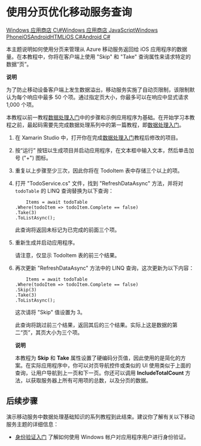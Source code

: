 <properties linkid="" urlDisplayName="" pageTitle="Add paging to data (Xamarin iOS) | Mobile Dev Center" metaKeywords="" description="Learn how to use paging to manage the amount of data returned to your Xamarin iOS app from Mobile Services." metaCanonical="" services="" authors="" solutions="" manager="" editor="" title="Refine Mobile Services queries with paging" documentationCenter="Mobile" />
<tags ms.service=""
    ms.date=""
    wacn.date=""
    />

# 使用分页优化移动服务查询

<div class="dev-center-tutorial-selector sublanding"> 
	<a href="/develop/mobile/tutorials/add-paging-to-data-dotnet" title="Windows Store C#">Windows 应用商店 C\#</a><a href="/develop/mobile/tutorials/add-paging-to-data-js" title="Windows Store JavaScript">Windows 应用商店 JavaScript</a><a href="/develop/mobile/tutorials/add-paging-to-data-wp8" title="Windows Phone">Windows Phone</a><a href="/develop/mobile/tutorials/add-paging-to-data-ios" title="iOS">iOS</a><a href="/develop/mobile/tutorials/add-paging-to-data-android" title="Android">Android</a><a href="/develop/mobile/tutorials/add-paging-to-data-html" title="HTML">HTML</a><a href="/develop/mobile/tutorials/add-paging-to-data-xamarin-ios" title="Xamarin.iOS" class="current">iOS C#</a><a href="/develop/mobile/tutorials/add-paging-to-data-xamarin-android" title="Xamarin.Android">Android C#</a>
</div>

本主题说明如何使用分页来管理从 Azure 移动服务返回给 iOS 应用程序的数据量。在本教程中，你将在客户端上使用 "Skip" 和 "Take" 查询属性来请求特定的数据“页”。

<div class="dev-callout"><b>说明</b>

<p>为了防止移动设备客户端上发生数据溢出，移动服务实施了自动页限制，该限制默认为每个响应中最多 50 个项。通过指定页大小，你最多可以在响应中显式请求 1,000 个项。</p>
</div>

本教程以前一教程[数据处理入门][]中的步骤和示例应用程序为基础。在开始学习本教程之前，最起码需要先完成数据处理系列中的第一篇教程，即[数据处理入门][]。

1.  在 Xamarin Studio 中，打开你在完成[数据处理入门][]教程后修改的项目。

2.  按“运行” 按钮以生成项目并启动应用程序，在文本框中输入文本，然后单击加号 ("+") 图标。

3.  重复以上步骤至少三次，因此你将在 TodoItem 表中存储三个以上的项。

4.  打开 "TodoService.cs" 文件，找到 "RefreshDataAsync" 方法，并将对 `todoTable` 的 LINQ 查询替换为以下查询：

            Items = await todoTable
        .Where(todoItem => todoItem.Complete == false)
        .Take(3)
        .ToListAsync();

    此查询将返回未标记为已完成的前面三个项。

5.  重新生成并启动应用程序。

    请注意，仅显示 TodoItem 表的前三个结果。

6.  再次更新 "RefreshDataAsync" 方法中的 LINQ 查询，这次更新为以下内容：

            Items = await todoTable
        .Where(todoItem => todoItem.Complete == false)
        .Skip(3)
        .Take(3)
        .ToListAsync();

    这次请将 "Skip" 值设置为 3。

    此查询将跳过前三个结果，返回其后的三个结果。实际上这是数据的第二“页”，其页大小为三个项。

    <div class="dev-callout"><b>说明</b>

    <p>本教程为 <b>Skip</b> 和 <b>Take</b> 属性设置了硬编码分页值，因此使用的是简化的方案。在实际应用程序中，你可以对页导航控件或类似的 UI 使用类似于上面的查询，让用户导航到上一页和下一页。你还可以调用 <b>IncludeTotalCount</b> 方法，以获取服务器上所有可用项的总数，以及分页的数据。</p>
	</div>

<a name="next-steps"> </a>
## 后续步骤

演示移动服务中数据处理基础知识的系列教程到此结束。建议你了解有关以下移动服务主题的详细信息：

-   [身份验证入门][]
    了解如何使用 Windows 帐户对应用程序用户进行身份验证。

  [Windows 应用商店 C\#]: /develop/mobile/tutorials/add-paging-to-data-dotnet "Windows 应用商店 C#"
  [Windows 应用商店 JavaScript]: /develop/mobile/tutorials/add-paging-to-data-js "Windows 应用商店 JavaScript"
  [Windows Phone]: /develop/mobile/tutorials/add-paging-to-data-wp8 "Windows Phone"
  [iOS]: /develop/mobile/tutorials/add-paging-to-data-ios "iOS"
  [Android]: /develop/mobile/tutorials/add-paging-to-data-android "Android"
  [HTML]: /develop/mobile/tutorials/add-paging-to-data-html "HTML"
  [iOS C\#]: /develop/mobile/tutorials/add-paging-to-data-xamarin-ios "Xamarin.iOS"
  [Android C\#]: /develop/mobile/tutorials/add-paging-to-data-xamarin-android "Xamarin.Android"
  [数据处理入门]: /develop/mobile/tutorials/get-started-with-data-xamarin-ios
  [身份验证入门]: /develop/mobile/tutorials/get-started-with-users-xamarin-ios
